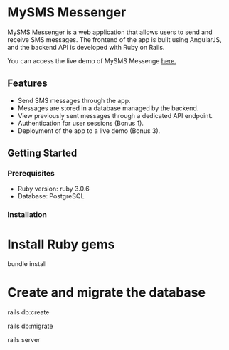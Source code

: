 # MySMS Messenger

MySMS Messenger is a web application that allows users to send and receive SMS messages. 
The frontend of the app is built using AngularJS, and the backend API is developed with Ruby on Rails. 

You can access the live demo of MySMS Messenge [here.](https://mysms-messenger-demo-b638be784944.herokuapp.com/)

## Features

- Send SMS messages through the app.
- Messages are stored in a database managed by the backend.
- View previously sent messages through a dedicated API endpoint.
- Authentication for user sessions (Bonus 1).
- Deployment of the app to a live demo (Bonus 3).

## Getting Started

### Prerequisites

- Ruby version: ruby 3.0.6
- Database: PostgreSQL

### Installation

# Install Ruby gems
bundle install

# Create and migrate the database
rails db:create

rails db:migrate

rails server
